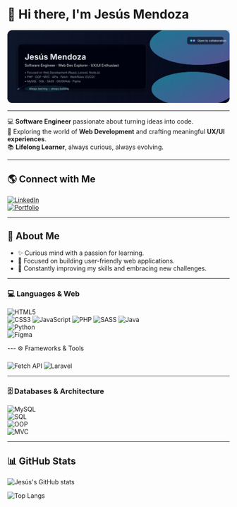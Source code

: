 # 👋 Hi there, I'm Jesús Mendoza 

![Jesús Mendoza — Software Engineer](./github-banner-dark.svg)

<!--
**jmendozadev/jmendozadev** is a ✨ _special_ ✨ repository because its `README.md` (this file) appears on your GitHub profile.

Here are some ideas to get you started:

- 🔭 I’m currently working on ...
- 🌱 I’m currently learning ...
- 👯 I’m looking to collaborate on ...
- 🤔 I’m looking for help with ...
- 💬 Ask me about ...
- 📫 How to reach me: ...
- 😄 Pronouns: ...
- ⚡ Fun fact: ...
-->
---

💻 **Software Engineer** passionate about turning ideas into code.  
🚀 Exploring the world of **Web Development** and crafting meaningful **UX/UI experiences**.  
📚 **Lifelong Learner**, always curious, always evolving.

---

## 🌎 Connect with Me  
[![LinkedIn](https://img.shields.io/badge/LinkedIn-blue?logo=linkedin&logoColor=white)](https://www.linkedin.com/in/jmendoza-dev/)  
[![Portfolio](https://img.shields.io/badge/Portfolio-000?logo=vercel&logoColor=white)](https://jmendozadev.netlify.app/)  

---

## 🌟 About Me  
- ✨ Curious mind with a passion for learning.  
- 🎯 Focused on building user-friendly web applications.  
- 🌱 Constantly improving my skills and embracing new challenges.  

---

### 💻 Languages & Web 
![HTML5](https://img.shields.io/badge/HTML5-E34F26?logo=html5&logoColor=fff)  
![CSS3](https://img.shields.io/badge/CSS3-1572B6?logo=css3&logoColor=fff) 
![JavaScript](https://img.shields.io/badge/JavaScript-F7DF1E?logo=javascript&logoColor=000) 
![PHP](https://img.shields.io/badge/PHP-777BB4?logo=php&logoColor=fff) 
![SASS](https://img.shields.io/badge/Sass-CC6699?logo=sass&logoColor=fff) 
![Java](https://img.shields.io/badge/Java-007396?logo=java&logoColor=fff)  
![Python](https://img.shields.io/badge/Python-3776AB?logo=python&logoColor=fff)   
![Figma](https://img.shields.io/badge/Figma-F24E1E?logo=figma&logoColor=fff)  

--- ⚙️ Frameworks & Tools 

###  
![Fetch API](https://img.shields.io/badge/Fetch-FF6F00?logo=javascript&logoColor=fff)
![Laravel](https://img.shields.io/badge/Laravel-FF2D20?logo=laravel&logoColor=fff)

---

### 🗄️ Databases & Architecture  
![MySQL](https://img.shields.io/badge/MySQL-4479A1?logo=mysql&logoColor=fff)  
![SQL](https://img.shields.io/badge/SQL-336791?logo=postgresql&logoColor=fff)  
![OOP](https://img.shields.io/badge/OOP-009688?logo=java&logoColor=fff)  
![MVC](https://img.shields.io/badge/MVC-FF5722?logo=laravel&logoColor=fff)  

---

## 📊 GitHub Stats  
![Jesús's GitHub stats](https://github-readme-stats.vercel.app/api?username=jmendozadev&show_icons=true&theme=radical)  

![Top Langs](https://github-readme-stats.vercel.app/api/top-langs/?username=jmendozadev&layout=compact&theme=radical)
